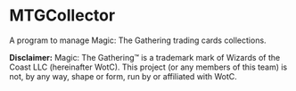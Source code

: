 # MTGCollector
A program to manage Magic: The Gathering trading cards collections.

**Disclaimer:** Magic: The Gathering™ is a trademark mark of Wizards of the Coast LLC (hereinafter WotC). This project (or any members of this team) is not, by any way, shape or form, run by or affiliated with WotC.
